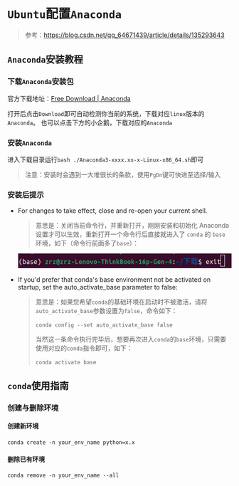 # `Ubuntu`配置`Anaconda`

> 参考：https://blog.csdn.net/qq_64671439/article/details/135293643

## `Anaconda`安装教程

### 下载`Anaconda`安装包

官方下载地址：[Free Download | Anaconda](https://www.anaconda.com/download/)

打开后点击`Download`即可自动检测你当前的系统，下载对应`linux`版本的`Anaconda`。
也可以点击下方的小企鹅，下载对应的`Anaconda`

### 安装`Anaconda`

进入下载目录运行`bash ./Anaconda3-xxxx.xx-x-Linux-x86_64.sh`即可

> 注意：安装时会遇到一大堆很长的条款，使用`PgDn`键可快进至选择/输入

### 安装后提示

- For changes to take effect, close and re-open your current shell.

  > 意思是：关闭当前命令行，并重新打开，刚刚安装和初始化 Anaconda 设置才可以生效，重新打开一个命令行后直接就进入了 `conda` 的 `base` 环境，如下（命令行前面多了`base`）：

  ![image-20241016145920011](./anaconda_Ubuntu.assets/image-20241016145920011.png)

- If you'd prefer that conda's base environment not be activated on startup, set the auto_activate_base parameter to false:

  > 意思是：如果您希望`conda`的基础环境在启动时不被激活，请将`auto_activate_base`参数设置为`false`，命令如下：
  >
  > ```shell
  > conda config --set auto_activate_base false
  > ```
  >
  > 当然这一条命令执行完毕后，想要再次进入`conda`的`base`环境，只需要使用对应的`conda`指令即可，如下：
  >
  > ```shell
  > conda activate base
  > ```

## `conda`使用指南

### 创建与删除环境

#### 创建新环境

```shell
conda create -n your_env_name python=x.x
```

#### 删除已有环境

```shell
conda remove -n your_env_name --all
```

